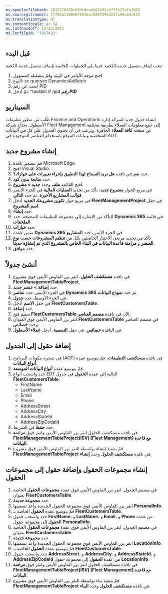 ```yaml
---
ms.openlocfilehash: 301527b389c69dcdeaee05e93ce7ffe27afe3903
ms.sourcegitcommit: ff754a1100e6f6918ac8857395d22fa96a3dc612
ms.translationtype: HT
ms.contentlocale: ar-SA
ms.lasthandoff: 12/13/2021
ms.locfileid: "7917432"
---
```

## <a name="before-you-begin"></a>قبل البدء
يجب إيقاف تشغيل خدمة الدُفعة. فيما يلي الخطوات الخاصة بإيقاف تشغيل خدمة الدُفعة:
 
1. افتح موجه الأوامر في البيئة وقمّ بتشغيله كمسؤول
2. النوع: sc queryex DynamicsAxBatch
3. ابحث عن رقم PID
4. ثمّ أدخل: "taskkill /f /pid ***رقم PID***


## <a name="scenario"></a>السيناريو
طُلب من مطور تطبيقات Finance and Operations إنشاء جدول جديد لشركة إدارة الأسطول. تحتاج شركة Fleet Management إلى جمع معلومات العملاء بطريقة مختلفة عن صفحة **كافة العملاء** الجاهزة. وترغب في أن يحتوي الجدول على كل من البيانات الشخصية وبيانات الموقع باستخدام العناصر الموجودة في AOT.

## <a name="create-a-new-project"></a>إنشاء مشروع جديد
1.  قم بتصغير نافذة Microsoft Edge. 
2.  افتح Visual Studio.
3.  حدد **نعم** في نافذة **هل تريد السماح لهذا التطبيق بإجراء تغييرات على جهازك؟**.
2.  حدد **متابعة بدون كود**.
3.  افتح القائمة **ملف** وحدد **جديد > مشروع**.
4.  في مربع الحوار **مشروع جديد**، تأكد من تحديد **العمليات المالية** في الجزء الأيسر **قوالب المشاريع الأخيرة**، ثم حدد **التالي**.
5.  في مربع حوار **تكوين مشروعك الجديد** أدخل **FleetManagementProject** في حقل **اسم المشروع**.
7.  حدد **إنشاء**.
8.  للتأكد من الإشارة إلى مجموعة التطبيقات الصحيحة، حدد **Dynamics 365** في قائمة **الملحقات**.
9.  حدد **خيارات**.
10.  ضمن عُقدة **Dynamics 365** في الجزء الأيمن، حدد **المشاريع**.
9.  تأكد من تحديد مربعي الاختيار الخاصتين بكل من **تنظيم المشروعات حسب نوع العنصر** و **مزامنة قاعدة البيانات في البناء الخاص بالمشروع الذي تم إنشاؤه حديثاً‏**.
10. حدد **موافق**.

## <a name="create-a-table"></a>أنشئ جدولاً

1. في نافذة **مستكشف الحلول**، انقر بزر الماوس الأيمن فوق مشروع **FleetManagementTableProject**.
12. حدد **إضافة > عنصر جديد**.
13. في الجزء الأيسر، حدد **عناصر Dynamics 365** ثم حدد **نموذج البيانات**.
14. في الجزء الأوسط، حدد **جدول**.
15. في حقل **الاسم** أدخل **FleetCustomersTable**.
16. حدد **إضافة**.
17. سيتم فتح **FleetCustomersTable** الآن في نافذة **مصمم العناصر**.
18. انقر بزر الماوس الأيمن فوق العنوان **FleetCustomersTable** في مصمم العناصر وحدد **خصائص**.
19. في النافذة **خصائص**، في حقل **التسمية**، أدخل **عملاء الأسطول**.

## <a name="add-fields-to-the-table"></a>إضافة حقول إلى الجدول


1.  في شجرة مكونات البرنامج (AOT) في نافذة **مستكشف التطبيقات**، قمّ بتوسيع عقدة **أنواع البيانات**.
2.  قمّ بتوسيع عقدة **أنواع البيانات الموسعة**.
3.  حدد واسحب أنواع EDT التالية إلى عقدة **الحقول** في جدول **FleetCustomersTable**.
    -   FirstName
    -   LastName
    -   Email
    -   Phone
    -   AddressStreet
    -   AddressCity
    -   AddressStateId
    -   AddressZipCodeId
4.  حدد **حفظ** في الشريط.
5.  في نافذة مستكشف الحلول انقر بزر الماوس الأيمن وانقر فوق **مزامنة FleetManagementTableProject(ISV) [Fleet Management] مع قاعدة البيانات**.
6.  قمّ بتنفيذ إنشاء بواسطة النقر بزر الماوس الأيمن فوق مشروع **FleetManagementTableProject** في نافذة **مستكشف الحلول** وحدد **إنشاء**.

## <a name="create-field-groups-and-add-fields-to-the-field-groups"></a>إنشاء مجموعات الحقول وإضافة حقول إلى مجموعات الحقول


1.  في مصمم الجدول، انقر بزر الماوس الأيمن فوق عقدة **مجموعات الحقول** الخاصة بعنوان **FleetCustomersTable**.
2.  حدد **مجموعة جديدة**.
3.  انقر بزر الماوس الأيمن فوق مجموعة الحقول الجديدة وأعد تسميتها **PersonalInfo**.
4.  قمّ بتوسيع عقدة **الحقول** الخاصة بـ **FleetCustomersTable**.
5.  حدد واسحب حقول **FirstName**، و **LastName**، و **Email‎**، و **Phone‎** من عقدة **الحقول** إلى مجموعة حقول **PersonalInfo**.
6.  في مصمم الجدول، انقر بزر الماوس الأيمن فوق عقدة **مجموعات الحقول** الخاصة بعنوان **FleetCustomersTable**.
7.  حدد **مجموعة جديدة**.
8.  انقر بزر الماوس الأيمن فوق مجموعة الحقول الجديدة وأعد تسميتها **LocationInfo**.
9.  قمّ بتوسيع عقدة **الحقول** الخاصة بـ **FleetCustomersTable**.
10. حدد واسحب حقول **AddressStreet**، و **AddressCity**، و **AddressStateId**، و **‎AddressZipCodeId** من عقدة **الحقول** إلى مجموعة حقول **‎LocationInfo**.
11. في نافذة مستكشف الحلول انقر بزر الماوس الأيمن وانقر فوق **مزامنة FleetManagementTableProject(ISV) [Fleet Management] مع قاعدة البيانات**.
12. قمّ بتنفيذ بناء بواسطة النقر بزر الماوس الأيمن فوق مشروع **FleetManagementTableProject** في نافذة **مستكشف الحلول** وحدد **البناء**.



